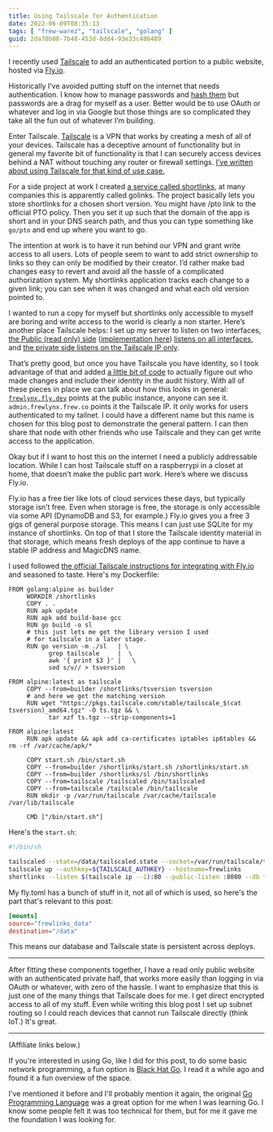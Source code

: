 ```yaml
---
title: Using Tailscale for Authentication
date: 2022-06-09T08:35:13
tags: [ "frew-warez", "tailscale", "golang" ]
guid: 2da70b08-7b48-453d-8dd4-93e33c486489
---
```


I recently used [Tailscale](https://tailscale.com/) to add an authenticated portion to a public website,
hosted via [Fly.io](https://fly.io/).

<!--more-->

Historically I’ve avoided putting stuff on the internet that needs
authentication. I know how to manage passwords and [hash
them](/posts/hash-your-passwords-finale/) but passwords are a drag for myself
as a user. Better would be to use OAuth or whatever and log in via Google but
those things are so complicated they take all the fun out of whatever I’m
building.

Enter Tailscale.  [Tailscale](https://tailscale.com/) is a VPN that works by
creating a mesh of all of your devices.  Tailscale has a deceptive amount of
functionality but in general my favorite bit of functionality is that I can
securely access devices behind a NAT without touching any router or firewall
settings.  [I’ve written about using Tailscale for that kind of use
case.](/posts/stateless-notes/)

For a side project at work I created [a service called
shortlinks](https://github.com/frioux/shortlinks), at many companies this is
apparently called golinks.  The project basically lets you store shortlinks for
a chosen short version. You might have /pto link to the official PTO policy.
Then you set it up such that the domain of the app is short and in your DNS
search path, and thus you can type something like `go/pto` and end up where you
want to go.

The intention at work is to have it run behind our VPN and grant write access
to all users.  Lots of people seem to want to add strict ownership to links so
they can only be modified by their creator. I’d rather make bad changes easy to
revert and avoid all the hassle of a complicated authorization system. My
shortlinks application tracks each change to a given link; you can see when it
was changed and what each old version pointed to. 

I wanted to run a copy for myself but shortlinks only accessible to myself are
boring and write access to the world is clearly a non starter.  Here’s another
place Tailscale helps: I set up my server to listen on two interfaces, [the
Public (read only)
side](https://github.com/frioux/shortlinks/blob/328d78f/shortlinks/httpserver.go#L35)
([implementation
here](https://github.com/frioux/shortlinks/blob/328d78f/shortlinks/handler_public_index.go))
[listens on all
interfaces](https://github.com/frioux/shortlinks/blob/739a3e4/main.go#L78), and
[the private side listens on the Tailscale IP
only](https://github.com/frioux/shortlinks/blob/739a3e4/main.go#L81).

That’s pretty good, but once you have Tailscale you have identity, so I took
advantage of that and added [a little bit of
code](https://github.com/frioux/shortlinks/blob/739a3e42b49e63f0e90e4c311c7cf9c99f02bfa5/auth/tailscaleauth/tailscaleauth.go)
to actually figure out who made changes and include their identity in the audit
history.  With all of these pieces in place we can talk about how this looks in
general: [`frewlynx.fly.dev`](https://frewlinks.fly.dev/) points at the public
instance, anyone can see it.  `admin.frewlynx.frew.co` points it the Tailscale
IP. It only works for users authenticated to my tailnet. I could have a
different name but this name is chosen for this blog post to demonstrate the
general pattern.  I can then share that node with other friends who use
Tailscale and they can get write access to the application.

Okay but if I want to host this on the internet I need a publicly addressable
location. While I can host Tailscale stuff on a raspberrypi in a closet at
home, that doesn’t make the public part work. Here’s where we discuss Fly.io.

Fly.io has a free tier like lots of cloud services these days, but typically
storage isn’t free. Even when storage is free, the storage is only accessible
via some API (DynamoDB and S3, for example.) Fly.io gives you a free 3 gigs of
general purpose storage. This means I can just use SQLite for my instance of
shortlinks.  On top of that I store the Tailscale identity material in that
storage, which means fresh deploys of the app continue to have a stable IP
address and MagicDNS name.

I used followed [the official Tailscale instructions for integrating with
Fly.io](https://tailscale.com/kb/1132/flydotio/) and seasoned to taste.  Here's
my Dockerfile:

```
FROM golang:alpine as builder
     WORKDIR /shortlinks
     COPY . .
     RUN apk update
     RUN apk add build-base gcc
     RUN go build -o sl
     # this just lets me get the library version I used
     # for tailscale in a later stage.
     RUN go version -m ./sl   | \
           grep tailscale     |  \
           awk '{ print $3 }' |   \
           sed s/v// > tsversion

FROM alpine:latest as tailscale
     COPY --from=builder /shortlinks/tsversion tsversion
     # and here we get the matching version
     RUN wget "https://pkgs.tailscale.com/stable/tailscale_$(cat tsversion)_amd64.tgz" -O ts.tgz && \
           tar xzf ts.tgz --strip-components=1

FROM alpine:latest
     RUN apk update && apk add ca-certificates iptables ip6tables && rm -rf /var/cache/apk/*

     COPY start.sh /bin/start.sh
     COPY --from=builder /shortlinks/start.sh /shortlinks/start.sh
     COPY --from=builder /shortlinks/sl /bin/shortlinks
     COPY --from=tailscale /tailscaled /bin/tailscaled
     COPY --from=tailscale /tailscale /bin/tailscale
     RUN mkdir -p /var/run/tailscale /var/cache/tailscale /var/lib/tailscale

     CMD ["/bin/start.sh"]
```

Here's the `start.sh`:

```bash
#!/bin/sh

tailscaled --state=/data/tailscaled.state --socket=/var/run/tailscale/tailscaled.sock &
tailscale up --authkey=${TAILSCALE_AUTHKEY} --hostname=frewlinks
shortlinks --listen $(tailscale ip --1):80 --public-listen :8080 --db file:/data/db.db
```

My fly.toml has a bunch of stuff in it, not all of which is used, so here's the part
that's relevant to this post:

```toml
[mounts]
source="frewlinks_data"
destination="/data"
```

This means our database and Tailscale state is persistent across deploys.

---

After fitting these components together, I have a read only public website with
an authenticated private half, that works more easily than logging in via OAuth
or whatever, with zero of the hassle.  I want to emphasize that this is just one
of the many things that Tailscale does for me.  I get direct encrypted access to
all of my stuff.  Even while writing this blog post I set up subnet routing so I
could reach devices that cannot run Tailscale directly (think IoT.)  It's great.

---

(Affiliate links below.)

If you're interested in using Go, like I did for this post, to do some basic
network programming, a fun option is [Black Hat
Go](https://www.amazon.com/Black-Hat-Go-Programming-Pentesters/dp/1593278659?&linkCode=ll1&tag=afoolishmanif-20&linkId=62f8fc8ebbaa37150adadb861a8cc9de&language=en_US&ref_=as_li_ss_tl).
I read it a while ago and found it a fun overview of the space.

I've mentioned it before and I'll probably mention it again, the original [Go
Programming
Language](https://www.amazon.com/Programming-Language-Addison-Wesley-Professional-Computing/dp/0134190440?&linkCode=ll1&tag=afoolishmanif-20&linkId=40f2814af1ef74f373d27fd1d7da746e&language=en_US&ref_=as_li_ss_tl)
was a great option for me when I was learning Go.  I know some people felt it
was too technical for them, but for me it gave me the foundation I was looking
for.
